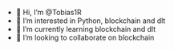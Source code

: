 - 👋 Hi, I’m @Tobias1R
- 👀 I’m interested in Python, blockchain and dlt
- 🌱 I’m currently learning blockchain and dlt
- 💞️ I’m looking to collaborate on blockchain


<!---
Tobias1R/Tobias1R is a ✨ special ✨ repository because its `README.md` (this file) appears on your GitHub profile.
You can click the Preview link to take a look at your changes.
--->
